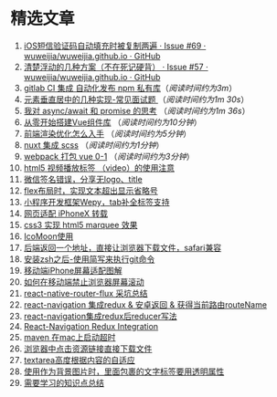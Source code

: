 # 精选文章
1. [iOS短信验证码自动填充时被复制两遍 · Issue #69 · wuweijia/wuweijia.github.io · GitHub](https://github.com/wuweijia/wuweijia.github.io/issues/69)
2. [清楚浮动的几种方案（不在死记硬背） · Issue #57 · wuweijia/wuweijia.github.io · GitHub](https://github.com/wuweijia/wuweijia.github.io/issues/57)
3. [gitlab CI 集成 自动化发布 npm 私有库](https://github.com/wuweijia/wuweijia.github.io/issues/54)（*阅读时间约为3m*）
4. [元素垂直居中的几种实现-常见面试题 ](https://github.com/wuweijia/wuweijia.github.io/issues/52) （*阅读时间约为1m 30s*）
5. [我对 async/await 和 promise 的思考](https://github.com/wuweijia/wuweijia.github.io/issues/51) （*阅读时间约为1m 36s*）
6. [从零开始搭建Vue组件库](https://github.com/wuweijia/wuweijia.github.io/issues/48) （*阅读时间约为10分钟*）
7. [前端渲染优化怎么入手](https://github.com/wuweijia/wuweijia.github.io/issues/44) （*阅读时间约为5分钟*）
8. [nuxt 集成 scss](https://github.com/wuweijia/wuweijia.github.io/issues/42) （*阅读时间约为1分钟*）
9. [webpack 打包 vue 0-1](https://github.com/wuweijia/wuweijia.github.io/issues/37) （*阅读时间约为3分钟*）
10. [html5 视频播放标签 （video）的使用注意](https://github.com/wuweijia/wuweijia.github.io/issues/35)
11. [微信签名错误，分享无logo、title](https://github.com/wuweijia/wuweijia.github.io/issues/34)
12. [flex布局时，实现文本超出显示省略号](https://github.com/wuweijia/wuweijia.github.io/issues/30)
13. [小程序开发框架Wepy，tab补全标签支持](https://github.com/wuweijia/wuweijia.github.io/issues/29)
14. [网页适配 iPhoneX 转载](https://github.com/wuweijia/wuweijia.github.io/issues/26)
15. [css3 实现 html5 marquee 效果](https://github.com/wuweijia/wuweijia.github.io/issues/25)
16. [IcoMoon使用](https://github.com/wuweijia/wuweijia.github.io/issues/24)
17. [后端返回一个地址，直接让浏览器下载文件，safari兼容](https://github.com/wuweijia/wuweijia.github.io/issues/23)
18. [安装zsh之后-使用简写来执行git命令](https://github.com/wuweijia/wuweijia.github.io/issues/22)
19. [移动端iPhone屏幕适配图解](https://github.com/wuweijia/wuweijia.github.io/issues/21)
20. [如何在移动端禁止浏览器屏幕滚动](https://github.com/wuweijia/wuweijia.github.io/issues/20)
21. [react-native-router-flux 采坑总结](https://github.com/wuweijia/wuweijia.github.io/issues/18)
22. [react-navigation 集成redux & 安卓返回 & 获得当前路由routeName](https://github.com/wuweijia/wuweijia.github.io/issues/17)
23. [react-navigation集成redux后reducer写法](https://github.com/wuweijia/wuweijia.github.io/issues/15)
24. [React-Navigation Redux Integration](https://github.com/wuweijia/wuweijia.github.io/issues/14)
25. [maven 在mac上启动超时](https://github.com/wuweijia/wuweijia.github.io/issues/8)
26. [浏览器中点击资源链接直接下载文件](https://github.com/wuweijia/wuweijia.github.io/issues/7)
27. [textarea高度根据内容的自适应](https://github.com/wuweijia/wuweijia.github.io/issues/4)
28. [使用<Image>作为背景图片时，里面包裹的文字标签要用透明属性](https://github.com/wuweijia/wuweijia.github.io/issues/3)
29. [需要学习的知识点总结](https://github.com/wuweijia/wuweijia.github.io/issues/2)
